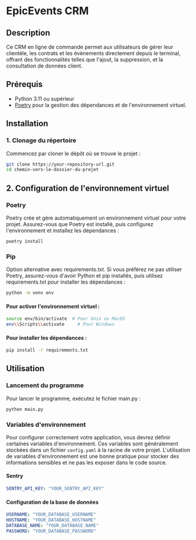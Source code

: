 # EpicEvents CRM

## Description

Ce CRM en ligne de commande permet aux utilisateurs de gérer leur clientèle, les contrats et les évènements directement 
depuis le terminal, offrant des fonctionnalités telles que l'ajout, 
la suppression, et la consultation de données client.

## Prérequis

- Python 3.11 ou supérieur
- [Poetry](https://python-poetry.org/docs/#installation) pour la gestion des dépendances 
et de l'environnement virtuel.

## Installation

### 1. Clonage du répertoire

Commencez par cloner le dépôt où se trouve le projet :
```bash
git clone https://your-repository-url.git
cd chemin-vers-le-dossier-du-projet
```

## 2. Configuration de l'environnement virtuel 

### Poetry
Poetry crée et gère automatiquement un environnement virtuel pour votre projet. 
Assurez-vous que Poetry est installé, puis configurez l'environnement et installez les dépendances :

```bash
poetry install
```

### Pip
Option alternative avec requirements.txt.
Si vous préférez ne pas utiliser Poetry, assurez-vous d'avoir Python et pip installés, puis utilisez 
requirements.txt pour installer les dépendances :

```bash
python -m venv env
``` 
#### Pour activer l'environnement virtuel :
```bash
source env/bin/activate  # Pour Unix ou MacOS
env\\Scripts\\activate     # Pour Windows
```
#### Pour installer les dépendances :
```bash
pip install -r requirements.txt
```

## Utilisation

### Lancement du programme

Pour lancer le programme, exécutez le fichier main.py :

```bash
python main.py
```

### Variables d'environnement

Pour configurer correctement votre application, vous devrez définir certaines variables d'environnement. 
Ces variables sont généralement stockées dans un fichier `config.yaml` à la racine de votre projet.
L'utilisation de variables d'environnement est une bonne pratique pour stocker des informations sensibles et ne pas les
exposer dans le code source.

#### Sentry

```yaml
SENTRY_API_KEY: "YOUR_SENTRY_API_KEY"
```

#### Configuration de la base de données

```yaml
USERNAME: "YOUR_DATABASE_USERNAME"
HOSTNAME: "YOUR_DATABASE_HOSTNAME"
DATABASE_NAME: "YOUR_DATABASE_NAME"
PASSWORD: "YOUR_DATABASE_PASSWORD"
```